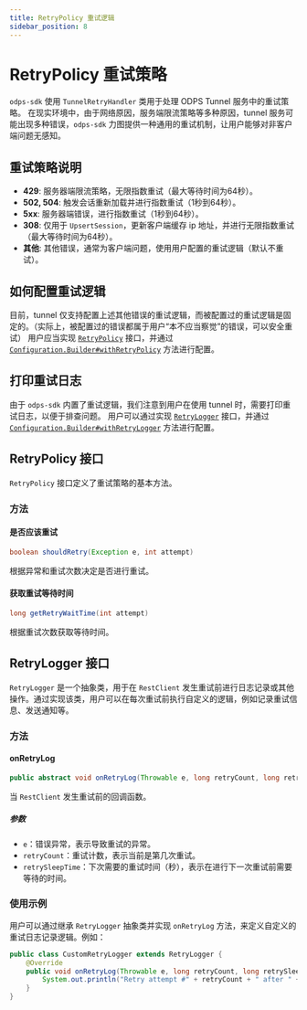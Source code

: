 ```yaml
---
title: RetryPolicy 重试逻辑
sidebar_position: 8
---
```


# RetryPolicy 重试策略

`odps-sdk` 使用 `TunnelRetryHandler` 类用于处理 ODPS Tunnel 服务中的重试策略。
在现实环境中，由于网络原因，服务端限流策略等多种原因，tunnel 服务可能出现多种错误，`odps-sdk`
力图提供一种通用的重试机制，让用户能够对非客户端问题无感知。

## 重试策略说明

- **429**: 服务器端限流策略，无限指数重试（最大等待时间为64秒）。
- **502, 504**: 触发会话重新加载并进行指数重试（1秒到64秒）。
- **5xx**: 服务器端错误，进行指数重试（1秒到64秒）。
- **308**: 仅用于 `UpsertSession`，更新客户端缓存 ip 地址，并进行无限指数重试（最大等待时间为64秒）。
- **其他**: 其他错误，通常为客户端问题，使用用户配置的重试逻辑（默认不重试）。

## 如何配置重试逻辑

目前，tunnel 仅支持配置上述其他错误的重试逻辑，而被配置过的重试逻辑是固定的。（实际上，被配置过的错误都属于用户“本不应当察觉”的错误，可以安全重试）
用户应当实现 [`RetryPolicy`](#retrypolicy-接口) 接口，并通过 [`Configuration.Builder#withRetryPolicy`](Configuration.md#设置重试策略) 方法进行配置。

## 打印重试日志

由于 `odps-sdk` 内置了重试逻辑，我们注意到用户在使用 tunnel 时，需要打印重试日志，以便于排查问题。
用户可以通过实现 [`RetryLogger`](#retrylogger) 接口，并通过 [`Configuration.Builder#withRetryLogger`](Configuration.md#设置重试日志记录器) 方法进行配置。


## RetryPolicy 接口

`RetryPolicy` 接口定义了重试策略的基本方法。

### 方法

#### 是否应该重试

```java
boolean shouldRetry(Exception e, int attempt)
```

根据异常和重试次数决定是否进行重试。

#### 获取重试等待时间

```java
long getRetryWaitTime(int attempt)
```

根据重试次数获取等待时间。


## RetryLogger 接口

`RetryLogger` 是一个抽象类，用于在 `RestClient` 发生重试前进行日志记录或其他操作。通过实现该类，用户可以在每次重试前执行自定义的逻辑，例如记录重试信息、发送通知等。

### 方法

#### onRetryLog

```java
public abstract void onRetryLog(Throwable e, long retryCount, long retrySleepTime);
```

当 `RestClient` 发生重试前的回调函数。

##### 参数

- `e`：错误异常，表示导致重试的异常。
- `retryCount`：重试计数，表示当前是第几次重试。
- `retrySleepTime`：下次需要的重试时间（秒），表示在进行下一次重试前需要等待的时间。

### 使用示例

用户可以通过继承 `RetryLogger` 抽象类并实现 `onRetryLog` 方法，来定义自定义的重试日志记录逻辑。例如：

```java
public class CustomRetryLogger extends RetryLogger {
    @Override
    public void onRetryLog(Throwable e, long retryCount, long retrySleepTime) {
        System.out.println("Retry attempt #" + retryCount + " after " + retrySleepTime + " seconds due to: " + e.getMessage());
    }
}
```